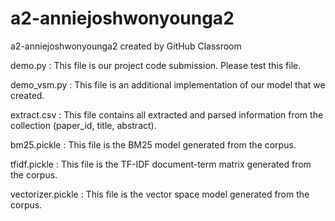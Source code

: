 # a2-anniejoshwonyounga2
a2-anniejoshwonyounga2 created by GitHub Classroom

demo.py : This file is our project code submission. Please test this file.

demo_vsm.py : This file is an additional implementation of our model that we created.

extract.csv : This file contains all extracted and parsed information from the collection (paper_id, title, abstract).

bm25.pickle : This file is the BM25 model generated from the corpus.

tfidf.pickle : This file is the TF-IDF document-term matrix generated from the corpus.

vectorizer.pickle : This file is the vector space model generated from the corpus.
